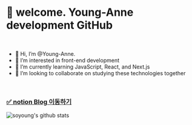 # 🥰 welcome. Young-Anne development GitHub
<br>

- 👋 Hi, I’m @Young-Anne.
- 👀 I’m interested in front-end development
- 🌱 I’m currently learning JavaScript, React, and Next.js
- 💞️ I’m looking to collaborate on studying these technologies together
<br>

### [✅ notion Blog 이동하기](https://www.notion.so/fun-blog/young-s-Blog-ad4aa1d36a3046238326b7d636322355)
![soyoung's github stats](https://github-readme-stats.vercel.app/api?username=thdud2262&show_icons=true)
